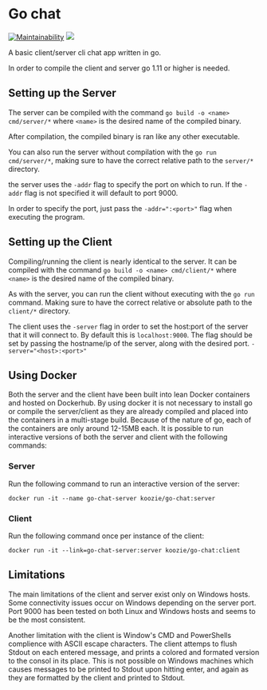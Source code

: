 # Go chat

[![Maintainability](https://api.codeclimate.com/v1/badges/420a59d184b1381dcd85/maintainability)](https://codeclimate.com/github/onnenon/go_chat/maintainability)
![](https://github.com/onnenon/go_chat/workflows/Build/badge.svg)

A basic client/server cli chat app written in go.

In order to compile the client and server go 1.11 or higher is needed.

## Setting up the Server

The server can be compiled with the command `go build -o <name> cmd/server/*` where `<name>` is the desired name of the compiled binary.

After compilation, the compiled binary is ran like any other executable.

You can also run the server without compilation with the `go run cmd/server/*`, making sure to have the correct relative path to the `server/*` directory.

the server uses the `-addr` flag to specify the port on which to run. If the `-addr` flag is not specified it will default to port 9000.

In order to specify the port, just pass the `-addr=":<port>"` flag when executing the program.

## Setting up the Client

Compiling/running the client is nearly identical to the server. It can be compiled with the command `go build -o <name> cmd/client/*` where `<name>` is the desired name of the compiled binary.

As with the server, you can run the client without executing with the `go run` command. Making sure to have the correct relative or absolute path to the `client/*` directory.

The client uses the `-server` flag in order to set the host:port of the server that it will connect to. By default this is `localhost:9000`. The flag should be set by passing the hostname/ip of the server, along with the desired port. `-server="<host>:<port>"`

## Using Docker

Both the server and the client have been built into lean Docker containers and
hosted on Dockerhub. By using docker it is not necessary to install go or compile the server/client as they are already compiled and placed into the containers in a multi-stage build. Because of the nature of go, each of the containers are only around 12-15MB each. It is possible to run interactive versions of both the server and client with the following commands:

### Server

Run the following command to run an interactive version of the server:

`docker run -it --name go-chat-server koozie/go-chat:server`

### Client

Run the following command once per instance of the client:

`docker run -it --link=go-chat-server:server koozie/go-chat:client`

## Limitations

The main limitations of the client and server exist only on Windows hosts. Some connectivity issues occur on Windows depending on the server port. Port 9000 has been tested on both Linux and Windows hosts and seems to be the most consistent.

Another limitation with the client is Window's CMD and PowerShells complience with ASCII escape characters. The client attemps to flush Stdout on each entered message, and prints a colored and formated version to the consol in its place. This is not possible on Windows machines which causes messages to be printed to Stdout upon hitting enter, and again as they are formatted by the client and printed to Stdout.
